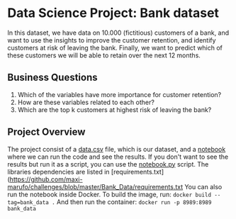 # **Data Science Project: Bank dataset**

In this dataset, we have data on 10.000 (fictitious) customers of a
bank, and want to use the insights to improve the customer retention,
and identify customers at risk of leaving the bank. Finally, we want
to predict which of these customers we will be able to retain over the
next 12 months.

## **Business Questions**
1. Which of the variables have more importance for customer retention?
2. How are these variables related to each other?
3. Which are the top k customers at highest risk of leaving the bank?

## Project Overview

The project consist of a [data.csv](https://github.com/maxi-marufo/challenges/blob/master/Bank_Data/data.csv)
file, which is our dataset, and a [notebook](https://github.com/maxi-marufo/challenges/blob/master/Bank_Data/notebook.ipynb) where we can run the code and see the results.
If you don't want to see the results but run it as a script, you can use
the [notebook.py](https://github.com/maxi-marufo/challenges/blob/master/Bank_Data/notebook.py)
script.
The libraries dependencies are listed in [requirements.txt](https://github.com/maxi-marufo/challenges/blob/master/Bank_Data/requirements.txt
You can also run the notebook inside Docker. To build the image, run:
`docker build --tag=bank_data .`
And then run the container:
`docker run -p 8989:8989 bank_data`
